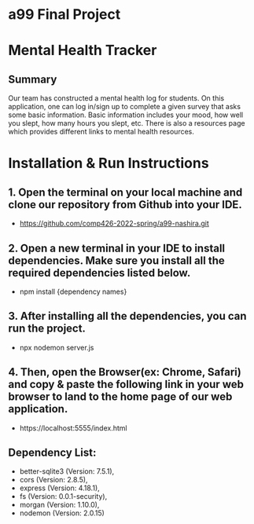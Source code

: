# a99 Final Project

# Mental Health Tracker

## Summary 
Our team has constructed a mental health log for students. On this application, one can log in/sign up to complete a given survey that asks some basic information. Basic information includes your mood, how well you slept, how many hours you slept, etc. There is also a resources page which provides different links to mental health resources.

# Installation & Run Instructions

## 1. Open the terminal on your local machine and clone our repository from Github into your IDE.
 - https://github.com/comp426-2022-spring/a99-nashira.git 
## 2. Open a new terminal in your IDE to install dependencies. Make sure you install all the required dependencies listed below.
 - npm install {dependency names}
## 3. After installing all the dependencies, you can run the project.
- npx nodemon server.js
## 4. Then, open the Browser(ex: Chrome, Safari) and copy & paste the following link in your web browser to land to the home page of our web application.
- https://localhost:5555/index.html

## Dependency List: 
- better-sqlite3 (Version: 7.5.1),
- cors (Version: 2.8.5),
- express (Version: 4.18.1),
- fs (Version: 0.0.1-security),
- morgan (Version: 1.10.0),
- nodemon (Version: 2.0.15)

